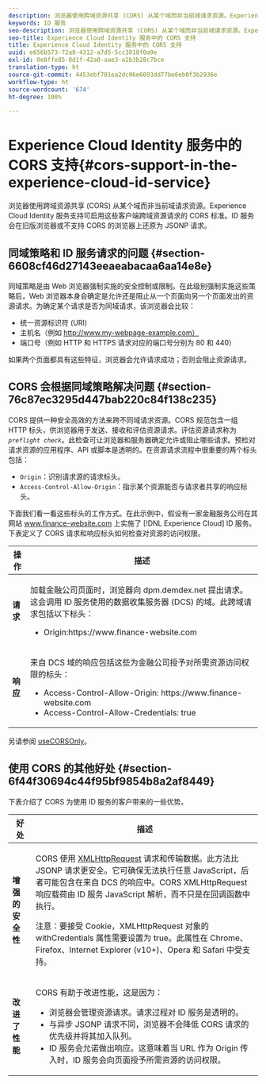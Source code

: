 ```yaml
---
description: 浏览器使用跨域资源共享 (CORS) 从某个域而非当前域请求资源。Experience Cloud Identity 服务支持可启用这些客户端跨域资源请求的 CORS 标准。ID 服务会在旧版浏览器或不支持 CORS 的浏览器上还原为 JSONP 请求。
keywords: ID 服务
seo-description: 浏览器使用跨域资源共享 (CORS) 从某个域而非当前域请求资源。Experience Cloud Identity 服务支持可启用这些客户端跨域资源请求的 CORS 标准。ID 服务会在旧版浏览器或不支持 CORS 的浏览器上还原为 JSONP 请求。
seo-title: Experience Cloud Identity 服务中的 CORS 支持
title: Experience Cloud Identity 服务中的 CORS 支持
uuid: e656b573-72a8-4312-a7d5-5cc3818f0a9e
exl-id: 0e8ffe85-8d1f-42a0-aae3-a2b3b28c7bce
translation-type: ht
source-git-commit: 4453ebf701ea2dc06e6093dd77be6eb0f3b2936e
workflow-type: ht
source-wordcount: '674'
ht-degree: 100%

---
```


# Experience Cloud Identity 服务中的 CORS 支持{#cors-support-in-the-experience-cloud-id-service}

浏览器使用跨域资源共享 (CORS) 从某个域而非当前域请求资源。Experience Cloud Identity 服务支持可启用这些客户端跨域资源请求的 CORS 标准。ID 服务会在旧版浏览器或不支持 CORS 的浏览器上还原为 JSONP 请求。

## 同域策略和 ID 服务请求的问题 {#section-6608cf46d27143eeaeabacaa6aa14e8e}

同域策略是由 Web 浏览器强制实施的安全控制或限制。在此级别强制实施这些策略后，Web 浏览器本身会确定是允许还是阻止从一个页面向另一个页面发出的资源请求。为确定某个请求是否为同域请求，该浏览器会比较：

* 统一资源标识符 (URI)
* 主机名（例如 http://www.my-webpage-example.com）
* 端口号（例如 HTTP 和 HTTPS 请求对应的端口号分别为 80 和 440）

如果两个页面都具有这些特征，浏览器会允许请求成功；否则会阻止资源请求。

## CORS 会根据同域策略解决问题 {#section-76c87ec3295d447bab220c84f138c235}

CORS 提供一种安全高效的方法来跨不同域请求资源。CORS 规范包含一组 HTTP 标头，供浏览器用于发送、接收和评估资源请求。评估资源请求称为 *`preflight check`*。此检查可让浏览器和服务器确定允许或阻止哪些请求。预检对请求资源的应用程序、API 或脚本是透明的。在资源请求流程中很重要的两个标头包括：

* `Origin`：识别请求源的请求标头。
* `Access-Control-Allow-Origin`：指示某个资源能否与请求者共享的响应标头。

下面我们看一看这些标头的工作方式。在此示例中，假设有一家金融服务公司在其网站 www.finance-website.com 上实施了 [!DNL Experience Cloud] ID 服务。下表定义了 CORS 请求和响应标头如何检查对资源的访问权限。

<table id="table_B004ACF52B5A4D33B1DCF7EA77BE4E6D"> 
 <thead> 
  <tr> 
   <th colname="col1" class="entry"> 操作 </th> 
   <th colname="col2" class="entry"> 描述 </th> 
  </tr> 
 </thead>
 <tbody> 
  <tr> 
   <td colname="col1"> <p> <b>请求</b> </p> </td> 
   <td colname="col2"> <p>加载金融公司页面时，浏览器向 <span class="codeph">dpm.demdex.net</span> 提出请求。这会调用 ID 服务使用的数据收集服务器 (DCS) 的域。此跨域请求包括以下标头： </p> <p> 
     <ul class="simplelist"> 
      <li> <span class="codeph"> Origin:https://www.finance-website.com</span> </li> 
     </ul> </p> </td> 
  </tr> 
  <tr> 
   <td colname="col1"> <p> <b>响应</b> </p> </td> 
   <td colname="col2"> <p>来自 DCS 域的响应包括这些为金融公司授予对所需资源访问权限的标头： </p> <p> 
     <ul class="simplelist"> 
      <li> <span class="codeph"> Access-Control-Allow-Origin: https://www.finance-website.com</span> </li> 
      <li> <span class="codeph"> Access-Control-Allow-Credentials: true</span> </li> 
     </ul> </p> </td> 
  </tr> 
 </tbody> 
</table>

另请参阅 [useCORSOnly](../library/function-vars/use-cors-only.md#reference-8a9a143d838b48d6b23329b84b13e1fa)。

## 使用 CORS 的其他好处 {#section-6f44f30694c44f95bf9854b8a2af8449}

下表介绍了 CORS 为使用 ID 服务的客户带来的一些优势。

<table id="table_AEB51A263D454F90B66E8C8D0513CF79"> 
 <thead> 
  <tr> 
   <th colname="col1" class="entry"> 好处 </th> 
   <th colname="col2" class="entry"> 描述 </th> 
  </tr>
 </thead>
 <tbody> 
  <tr> 
   <td colname="col1"> <p><b>增强的安全性</b> </p> </td> 
   <td colname="col2"> <p>CORS 使用 <a href="https://developer.mozilla.org/zh-CN/docs/Web/API/XMLHttpRequest" format="https" scope="external"> XMLHttpRequest</a> 请求和传输数据。此方法比 JSONP 请求更安全。它可确保无法执行任意 JavaScript，后者可能包含在来自 DCS 的响应中。CORS XMLHttpRequest 响应载荷由 ID 服务 JavaScript 解析，而不只是在回调函数中执行。 </p> <p> <p>注意：要接受 Cookie，<span class="codeph">XMLHttpRequest</span> 对象的 <span class="codeph">withCredentials</span> 属性需要设置为 <span class="codeph">true</span>。此属性在 Chrome、Firefox、Internet Explorer (v10+)、Opera 和 Safari 中受支持。 </p> </p> </td> 
  </tr> 
  <tr> 
   <td colname="col1"> <p><b>改进了性能</b> </p> </td> 
   <td colname="col2"> <p>CORS 有助于改进性能，这是因为： </p> 
    <ul id="ul_EC3A178003A94D70883B914050D7C464"> 
     <li id="li_F8B44352BFBB46CDBD07AE40B9F2D0EC">浏览器会管理资源请求。请求过程对 ID 服务是透明的。 </li> 
     <li id="li_C63E43A4CAB84210AB6A39100E5864BE">与异步 JSONP 请求不同，浏览器不会降低 CORS 请求的优先级并将其加入队列。 </li> 
     <li id="li_1A2A15F591B84D1BAED3CFAB391EEBEC">ID 服务会允诺做出响应。这意味着当 URL 作为 <span class="codeph">Origin</span> 传入时，ID 服务会向页面授予所需资源的访问权限。 </li> 
    </ul> </td> 
  </tr> 
 </tbody> 
</table>
